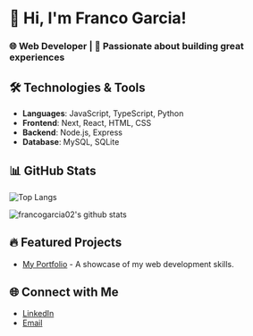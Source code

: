 # 👋 Hi, I'm Franco Garcia!
### 🌐 Web Developer | 🚀 Passionate about building great experiences

## 🛠️ Technologies & Tools
- **Languages**: JavaScript, TypeScript, Python
- **Frontend**: Next, React, HTML, CSS
- **Backend**: Node.js, Express
- **Database**: MySQL, SQLite


## 📊 GitHub Stats
![Top Langs](https://github-readme-stats.vercel.app/api/top-langs/?username=francogarcia02&hide=html&theme=radical&title_color=blue&layout=compact)

![francogarcia02's github stats](https://github-readme-stats.vercel.app/api?username=francogarcia02&show_icons=true&theme=radical&title_color=blue&include_all_commits=true)

## 🔥 Featured Projects
- [My Portfolio](https://francogarcia02.github.io/) - A showcase of my web development skills.

## 🌐 Connect with Me
- [LinkedIn](https://www.linkedin.com/in/francogarcia02fcg)
- [Email](mailto:francoalbertogarcia2017@gmail.com)
